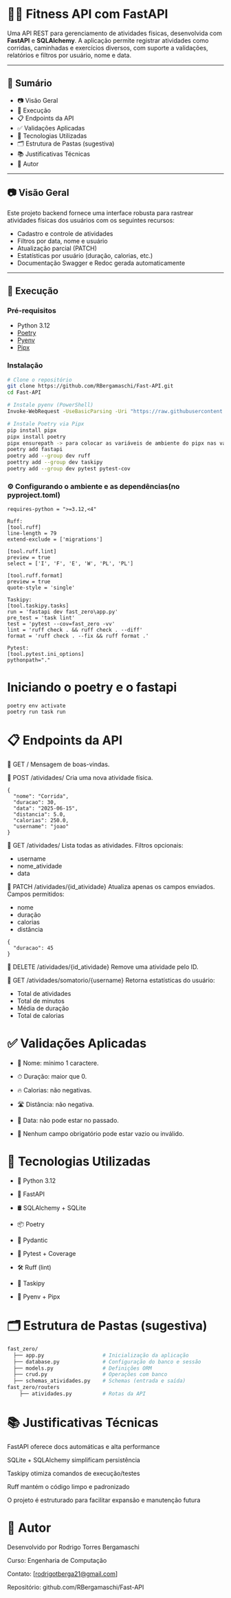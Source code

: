 # 🏋️‍♀️ Fitness API com FastAPI

Uma API REST para gerenciamento de atividades físicas, desenvolvida com **FastAPI** e **SQLAlchemy**. A aplicação permite registrar atividades como corridas, caminhadas e exercícios diversos, com suporte a validações, relatórios e filtros por usuário, nome e data.

---

## 📌 Sumário

- 📷 Visão Geral
- 🚀 Execução
- 📋 Endpoints da API
- ✅ Validações Aplicadas
- 🔧 Tecnologias Utilizadas
- 🗂 Estrutura de Pastas (sugestiva)
- 📚 Justificativas Técnicas
- 👤 Autor

---

## 📷 Visão Geral

Este projeto backend fornece uma interface robusta para rastrear atividades físicas dos usuários com os seguintes recursos:

- Cadastro e controle de atividades
- Filtros por data, nome e usuário
- Atualização parcial (PATCH)
- Estatísticas por usuário (duração, calorias, etc.)
- Documentação Swagger e Redoc gerada automaticamente

---

## 🚀 Execução

### Pré-requisitos

- Python 3.12
- [Poetry](https://python-poetry.org/)
- [Pyenv](https://github.com/pyenv-win/pyenv-win)
- [Pipx](https://pypa.github.io/pipx/)

### Instalação

```bash
# Clone o repositório
git clone https://github.com/RBergamaschi/Fast-API.git
cd Fast-API

# Instale pyenv (PowerShell)
Invoke-WebRequest -UseBasicParsing -Uri "https://raw.githubusercontent.com/pyenv-win/pyenv-win/master/pyenv-win/install-pyenv-win.ps1" -OutFile "./install-pyenv-win.ps1"; &"./install-pyenv-win.ps1"

# Instale Poetry via Pipx
pip install pipx
pipx install poetry
pipx ensurepath -> para colocar as variáveis de ambiente do pipx nas variáveis de ambiente do sistema
poetry add fastapi
poetry add --group dev ruff
poettry add --group dev taskipy
poetry add --group dev pytest pytest-cov
```
### ⚙️ Configurando o ambiente e as dependências(no pyproject.toml)
```
requires-python = ">=3.12,<4"

Ruff:
[tool.ruff]
line-length = 79
extend-exclude = ['migrations']

[tool.ruff.lint]
preview = true
select = ['I', 'F', 'E', 'W', 'PL', 'PL']

[tool.ruff.format]
preview = true
quote-style = 'single'

Taskipy:
[tool.taskipy.tasks]
run = 'fastapi dev fast_zero\app.py'
pre_test = 'task lint'
test = 'pytest --cov=fast_zero -vv'
lint = 'ruff check . && ruff check . --diff'
format = 'ruff check . --fix && ruff format .'

Pytest:
[tool.pytest.ini_options]
pythonpath="."
```
# Iniciando o poetry e o fastapi
```
poetry env activate
poetry run task run
```

# 📋 Endpoints da API
🔸 GET /
Mensagem de boas-vindas.

🔸 POST /atividades/
Cria uma nova atividade física.

```📦 Exemplo:
{
  "nome": "Corrida",
  "duracao": 30,
  "data": "2025-06-15",
  "distancia": 5.0,
  "calorias": 250.0,
  "username": "joao"
}
```
🔸 GET /atividades/
Lista todas as atividades. Filtros opcionais:

- username
- nome_atividade
- data

🔸 PATCH /atividades/{id_atividade}
Atualiza apenas os campos enviados. Campos permitidos:
- nome
- duração
- calorias
- distância

```📦 Exemplo:
{
  "duracao": 45
}
```
🔸 DELETE /atividades/{id_atividade}
Remove uma atividade pelo ID.

🔸 GET /atividades/somatorio/{username}
Retorna estatísticas do usuário:

- Total de atividades
- Total de minutos
- Média de duração
- Total de calorias

# ✅ Validações Aplicadas

- 📛 Nome: mínimo 1 caractere.

- ⏱ Duração: maior que 0.

- 🔥 Calorias: não negativas.

- 🛣 Distância: não negativa.

- 📅 Data: não pode estar no passado.

- 🚫 Nenhum campo obrigatório pode estar vazio ou inválido.


# 🔧 Tecnologias Utilizadas

- 🐍 Python 3.12

- 🚀 FastAPI

- 🛢 SQLAlchemy + SQLite

- 📦 Poetry

- 📐 Pydantic

- 🧪 Pytest + Coverage

- 🛠 Ruff (lint)

- 📌 Taskipy

- 📍 Pyenv + Pipx

# 🗂 Estrutura de Pastas (sugestiva)
```bash
fast_zero/
  ├── app.py                   # Inicialização da aplicação
  ├── database.py              # Configuração do banco e sessão
  ├── models.py                # Definições ORM
  ├── crud.py                  # Operações com banco            
  ├── schemas_atividades.py    # Schemas (entrada e saída)
fast_zero/routers
    ├── atividades.py          # Rotas da API
```
# 📚 Justificativas Técnicas
FastAPI oferece docs automáticas e alta performance

SQLite + SQLAlchemy simplificam persistência

Taskipy otimiza comandos de execução/testes

Ruff mantém o código limpo e padronizado

O projeto é estruturado para facilitar expansão e manutenção futura

# 👤 Autor
Desenvolvido por Rodrigo Torres Bergamaschi

Curso: Engenharia de Computação

Contato: [rodrigotberga21@gmail.com]

Repositório: github.com/RBergamaschi/Fast-API
